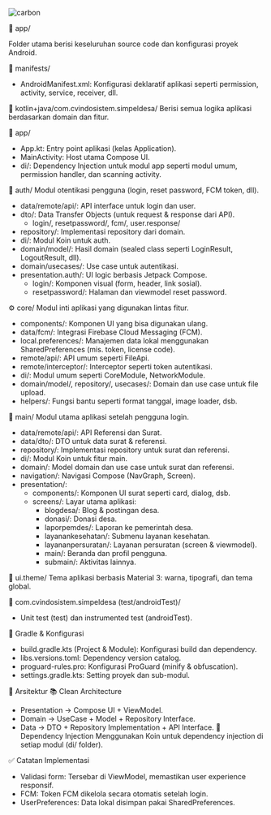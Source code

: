 
![carbon](https://github.com/user-attachments/assets/8a4d103f-db17-42f3-8792-3309f74cb2d1)

🔧 app/

Folder utama berisi keseluruhan source code dan konfigurasi proyek Android.

📄 manifests/
* AndroidManifest.xml: Konfigurasi deklaratif aplikasi seperti permission, activity, service, receiver, dll.

🧠 kotlin+java/com.cvindosistem.simpeldesa/
Berisi semua logika aplikasi berdasarkan domain dan fitur.

📁 app/
* App.kt: Entry point aplikasi (kelas Application).
* MainActivity: Host utama Compose UI.
* di/: Dependency Injection untuk modul app seperti modul umum, permission handler, dan scanning activity.

🔐 auth/
Modul otentikasi pengguna (login, reset password, FCM token, dll).
* data/remote/api/: API interface untuk login dan user.
* dto/: Data Transfer Objects (untuk request & response dari API).
    * login/, resetpassword/, fcm/, user.response/
* repository/: Implementasi repository dari domain.
* di/: Modul Koin untuk auth.
* domain/model/: Hasil domain (sealed class seperti LoginResult, LogoutResult, dll).
* domain/usecases/: Use case untuk autentikasi.
* presentation.auth/: UI logic berbasis Jetpack Compose.
    * login/: Komponen visual (form, header, link sosial).
    * resetpassword/: Halaman dan viewmodel reset password.

⚙️ core/
Modul inti aplikasi yang digunakan lintas fitur.
* components/: Komponen UI yang bisa digunakan ulang.
* data/fcm/: Integrasi Firebase Cloud Messaging (FCM).
* local.preferences/: Manajemen data lokal menggunakan SharedPreferences (mis. token, license code).
* remote/api/: API umum seperti FileApi.
* remote/interceptor/: Interceptor seperti token autentikasi.
* di/: Modul umum seperti CoreModule, NetworkModule.
* domain/model/, repository/, usecases/: Domain dan use case untuk file upload.
* helpers/: Fungsi bantu seperti format tanggal, image loader, dsb.

📩 main/
Modul utama aplikasi setelah pengguna login.
* data/remote/api/: API Referensi dan Surat.
* data/dto/: DTO untuk data surat & referensi.
* repository/: Implementasi repository untuk surat dan referensi.
* di/: Modul Koin untuk fitur main.
* domain/: Model domain dan use case untuk surat dan referensi.
* navigation/: Navigasi Compose (NavGraph, Screen).
* presentation/:
    * components/: Komponen UI surat seperti card, dialog, dsb.
    * screens/: Layar utama aplikasi:
        * blogdesa/: Blog & postingan desa.
        * donasi/: Donasi desa.
        * laporpemdes/: Laporan ke pemerintah desa.
        * layanankesehatan/: Submenu layanan kesehatan.
        * layananpersuratan/: Layanan persuratan (screen & viewmodel).
        * main/: Beranda dan profil pengguna.
        * submain/: Aktivitas lainnya.

🎨 ui.theme/
Tema aplikasi berbasis Material 3: warna, tipografi, dan tema global.

🧪 com.cvindosistem.simpeldesa (test/androidTest)/
* Unit test (test) dan instrumented test (androidTest).

🔧 Gradle & Konfigurasi
* build.gradle.kts (Project & Module): Konfigurasi build dan dependency.
* libs.versions.toml: Dependency version catalog.
* proguard-rules.pro: Konfigurasi ProGuard (minify & obfuscation).
* settings.gradle.kts: Setting proyek dan sub-modul.

🧭 Arsitektur
📚 Clean Architecture
* Presentation → Compose UI + ViewModel.
* Domain → UseCase + Model + Repository Interface.
* Data → DTO + Repository Implementation + API Interface.
🔗 Dependency Injection
Menggunakan Koin untuk dependency injection di setiap modul (di/ folder).

✅ Catatan Implementasi
* Validasi form: Tersebar di ViewModel, memastikan user experience responsif.
* FCM: Token FCM dikelola secara otomatis setelah login.
* UserPreferences: Data lokal disimpan pakai SharedPreferences.

